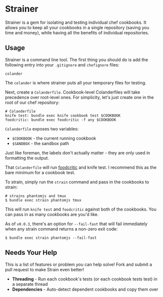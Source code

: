 # Strainer

Strainer is a gem for isolating and testing individual chef cookbooks. It allows you to keep all your cookbooks in a single repository (saving you time and money), while having all the benefits of individual repositories.

Usage
-----
Strainer is a command line tool. The first thing you should do is add the following entry into your `.gitignore` and `chefignore` files:

    colander

The `colander` is where strainer puts all your temporary files for testing.

Next, create a `Colanderfile`. Cookbook-level Colanderfiles will take precedence over root-level ones. For simplicity, let's just create one in the root of our chef repository:

    # Colanderfile
    knife test: bundle exec knife cookbook test $COOKBOOK
    foodcritic: bundle exec foodcritic -f any $COOKBOOK

`Colanderfile` exposes two variables:

- `$COOKBOOK` - the current running cookbook
- `$SANDBOX` - the sandbox path

Just like foreman, the labels don't actually matter - they are only used in formatting the output.

That `Colanderfile` will run [foodcritic](https://github.com/acrmp/foodcritic) and knife test. I recommend this as the bare minimum for a cookbook test.

To strain, simply run the `strain` command and pass in the cookbooks to strain:

    # strains phantomjs and tmux
    $ bundle exec strain phantomjs tmux

This will run `knife test` and `foodcritic` against both of the cookbooks. You can pass in as many cookbooks are you'd like.

As of `v0.0.3`, there's an option for `--fail-fast` that will fail immediately when any strain command returns a non-zero exit code:

    $ bundle exec strain phantomjs --fail-fast

Needs Your Help
---------------
This is a list of features or problem *you* can help solve! Fork and submit a pull request to make Strain even better!

- **Threading** - Run each cookbook's tests (or each cookbook tests test) in a separate thread
- **Dependencies** - Auto-detect dependent cookbooks and copy them over

